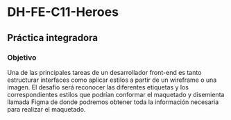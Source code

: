 # DH-FE-C11-Heroes

## Práctica integradora 

### Objetivo 

Una de las principales tareas de un desarrollador front-end es tanto estructurar interfaces como aplicar estilos a partir de un wireframe o una imagen. El desafío será reconocer las diferentes etiquetas y los correspondientes estilos que podrían conformar el maquetado y disemienta llamada Figma de donde podremos obtener toda la información necesaria para realizar el maquetado.
